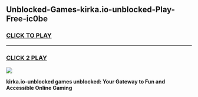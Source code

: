 
## Unblocked-Games-kirka.io-unblocked-Play-Free-ic0be
<h3>
<a href="https://premium76.site?title=kirka.io-unblocked&ref=23A">CLICK TO PLAY</a></h3>
<hr>

<h3>
<a href="https://premium76.site?title=kirka.io-unblocked&ref=23A">CLICK 2 PLAY</a>
  
</h3>

<a href="https://premium76.site?title=kirka.io-unblocked&ref=23A"><img src="https://clearcache.store/games.png"></a>


**kirka.io-unblocked games unblocked: Your Gateway to Fun and Accessible Online Gaming**
